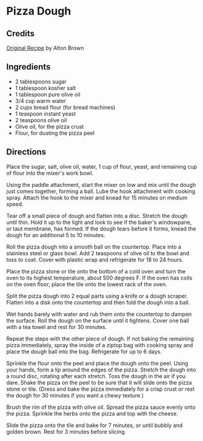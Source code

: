 # Pizza Dough 

<!-- BEGIN content -->

## Credits

[Original Recipe](http://www.foodtv.com/foodtv/recipe/0,6255,14707,00.html "http://www.foodtv.com/foodtv/recipe/0,6255,14707,00.html") by Alton Brown

## Ingredients

- 2 tablespoons sugar
- 1 tablespoon kosher salt
- 1 tablespoon pure olive oil
- 3/4 cup warm water
- 2 cups bread flour (for bread machines)
- 1 teaspoon instant yeast
- 2 teaspoons olive oil
- Olive oil, for the pizza crust
- Flour, for dusting the pizza peel

## Directions

Place the sugar, salt, olive oil, water, 1 cup of flour, yeast, and remaining cup of flour into the mixer's work bowl.   
  
 Using the paddle attachment, start the mixer on low and mix until the dough just comes together, forming a ball. Lube the hook attachment with cooking spray. Attach the hook to the mixer and knead for 15 minutes on medium speed.   
  
 Tear off a small piece of dough and flatten into a disc. Stretch the dough until thin. Hold it up to the light and look to see if the baker's windowpane, or taut membrane, has formed. If the dough tears before it forms, knead the dough for an additional 5 to 10 minutes.   
  
 Roll the pizza dough into a smooth ball on the countertop. Place into a stainless steel or glass bowl. Add 2 teaspoons of olive oil to the bowl and toss to coat. Cover with plastic wrap and refrigerate for 18 to 24 hours.   
  
 Place the pizza stone or tile onto the bottom of a cold oven and turn the oven to its highest temperature, about 500 degrees F. If the oven has coils on the oven floor, place the tile onto the lowest rack of the oven.   
  
 Split the pizza dough into 2 equal parts using a knife or a dough scraper. Flatten into a disk onto the countertop and then fold the dough into a ball.   
  
 Wet hands barely with water and rub them onto the countertop to dampen the surface. Roll the dough on the surface until it tightens. Cover one ball with a tea towel and rest for 30 minutes.   
  
 Repeat the steps with the other piece of dough. If not baking the remaining pizza immediately, spray the inside of a ziptop bag with cooking spray and place the dough ball into the bag. Refrigerate for up to 6 days.   
  
 Sprinkle the flour onto the peel and place the dough onto the peel. Using your hands, form a lip around the edges of the pizza. Stretch the dough into a round disc, rotating after each stretch. Toss the dough in the air if you dare. Shake the pizza on the peel to be sure that it will slide onto the pizza stone or tile. (Dress and bake the pizza immediately for a crisp crust or rest the dough for 30 minutes if you want a chewy texture.)   
  
 Brush the rim of the pizza with olive oil. Spread the pizza sauce evenly onto the pizza. Sprinkle the herbs onto the pizza and top with the cheese.   
  
 Slide the pizza onto the tile and bake for 7 minutes, or until bubbly and golden brown. Rest for 3 minutes before slicing.

<!-- END content -->

